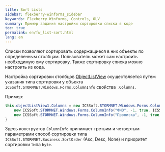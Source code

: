 ```yaml
---
title: Sort Lists
sidebar: flexberry-winforms_sidebar
keywords: Flexberry Winforms, Controls, OLV
summary: Пример задания настройки сортировки списка в коде
toc: true
permalink: en/fw_list-sort.html
lang: en
---
```


Списки позволяют сортировать содержащиеся в них объекты по определенным столбцам. Пользователь может сам настроить необходимую ему сортировку.
Также сортировку списка можно настроить из кода.

Настройка сортировки столбцов [ObjectListView](fw_objectlistview.html) осуществляется путем указания типа сортировки у объекта
`ICSSoft.STORMNET.Windows.Forms.ColumnInfo` свойства `.Columns`.

Пример:

```csharp
this.objectListView1.Columns = new ICSSoft.STORMNET.Windows.Forms.ColumnInfo[] {
    new ICSSoft.STORMNET.Windows.Forms.ColumnInfo("ФИО", -1, true, ICSSoft.STORMNET.Business.SortOrder.Asc, ((byte)(0)), "ФИО"),
    new ICSSoft.STORMNET.Windows.Forms.ColumnInfo("Прописка", -1, true, ICSSoft.STORMNET.Business.SortOrder.Asc, ((byte)(1)), "Прописка")
}
```

Здесь конструктор `ColumnInfo` принимает третьим и четвертым параметрами способ сортировки типа `ICSSoft.STORMNET.Business.SortOrder` (Asc, Desc, None) и приоритет сортировки типа `byte`.
